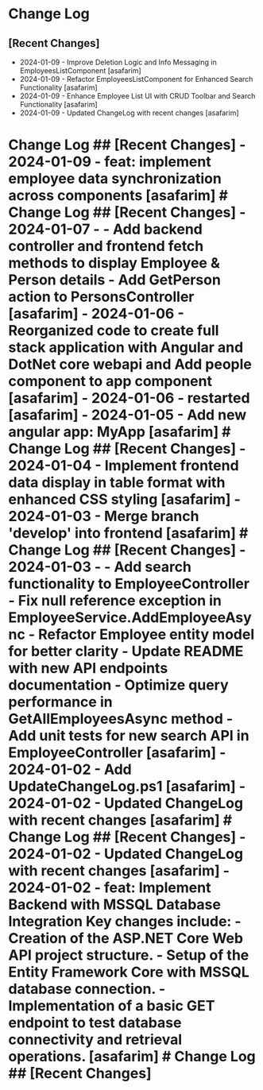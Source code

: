 # Change Log

## [Recent Changes]

- 2024-01-09 - Improve Deletion Logic and Info Messaging in EmployeesListComponent [asafarim]
- 2024-01-09 - Refactor EmployeesListComponent for Enhanced Search Functionality [asafarim]
- 2024-01-09 - Enhance Employee List UI with CRUD Toolbar and Search Functionality [asafarim]
- 2024-01-09 - Updated ChangeLog with recent changes [asafarim]


# Change Log  ## [Recent Changes]  - 2024-01-09 - feat: implement employee data synchronization across components [asafarim]   # Change Log  ## [Recent Changes]  - 2024-01-07 - - Add backend controller and frontend fetch methods to display Employee & Person details - Add GetPerson action to PersonsController [asafarim] - 2024-01-06 - Reorganized code to create full stack application with Angular and DotNet core webapi and Add people component to app component [asafarim] - 2024-01-06 - restarted [asafarim] - 2024-01-05 - Add new angular app: MyApp [asafarim]   # Change Log  ## [Recent Changes]  - 2024-01-04 - Implement frontend data display in table format with enhanced CSS styling [asafarim] - 2024-01-03 - Merge branch 'develop' into frontend [asafarim]   # Change Log  ## [Recent Changes]  - 2024-01-03 - - Add search functionality to EmployeeController - Fix null reference exception in EmployeeService.AddEmployeeAsync - Refactor Employee entity model for better clarity - Update README with new API endpoints documentation - Optimize query performance in GetAllEmployeesAsync method - Add unit tests for new search API in EmployeeController [asafarim] - 2024-01-02 - Add UpdateChangeLog.ps1 [asafarim] - 2024-01-02 - Updated ChangeLog with recent changes [asafarim]   # Change Log  ## [Recent Changes]  - 2024-01-02 - Updated ChangeLog with recent changes [asafarim] - 2024-01-02 - feat: Implement Backend with MSSQL Database Integration Key changes include: - Creation of the ASP.NET Core Web API project structure. - Setup of the Entity Framework Core with MSSQL database connection. - Implementation of a basic GET endpoint to test database connectivity and retrieval operations. [asafarim]   # Change Log  ## [Recent Changes]    
